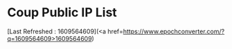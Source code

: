 # Coup Public IP List
[Last Refreshed : 1609564609](<html><a href=https://www.epochconverter.com/?q=1609564609>1609564609</a></html>)
